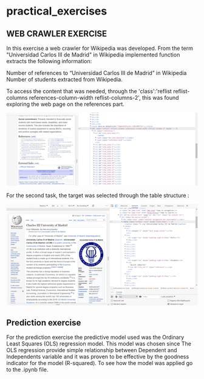 # practical_exercises

## WEB CRAWLER EXERCISE

In this exercise a web crawler for Wikipedia was developed. From the term "Universidad Carlos III de Madrid" in Wikipedia implemented function extracts the following information:

Number of references to “Universidad Carlos III de Madrid” in Wikipedia
Number of students extracted from Wikipedia.

To access the content that was needed, through the  'class':'reflist reflist-columns references-column-width reflist-columns-2', this was found exploring the web page on the references part.

![first](https://github.com/giumap0/practical_exercises/blob/main/firspart.PNG)

For the second task, the target was selected through the table structure : 

![second](https://github.com/giumap0/practical_exercises/blob/main/secondpartcraw.PNG)

## Prediction exercise

For the prediction exercise the predictive model used was the Ordinary Least Squares (OLS) regression model.
This model was chosen since The OLS regression provide simple relationship between Dependent and Independents variable and it was proven to be effective by the goodness indicator for the model (R-squared). 
To see how the model was applied go to the .ipynb file.

